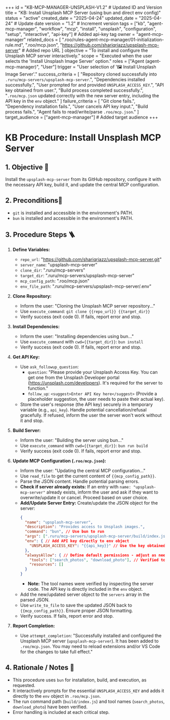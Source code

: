 +++
id = "KB-MCP-MANAGER-UNSPLASH-V1.2" # Updated ID and Version
title = "KB: Install Unsplash MCP Server (using bun and direct env config)"
status = "active"
created_date = "2025-04-24"
updated_date = "2025-04-24" # Update date
version = "1.2" # Increment version
tags = ["kb", "agent-mcp-manager", "workflow", "mcp", "install", "unsplash", "configuration", "setup", "interactive", "api-key"] # Added api-key tag
owner = "agent-mcp-manager"
related_docs = [
    ".roo/rules-agent-mcp-manager/01-initialization-rule.md",
    ".roo/mcp.json",
    "https://github.com/shariqriazz/upsplash-mcp-server" # Added repo URL
    ]
objective = "To install and configure the Unsplash MCP server interactively."
scope = "Executed when the user selects the 'Install Unsplash Image Server' option."
roles = ["Agent (agent-mcp-manager)", "User"]
trigger = "User selection of '🖼️ Install Unsplash Image Server'."
success_criteria = [
    "Repository cloned successfully into `.ruru/mcp-servers/upsplash-mcp-server`.",
    "Dependencies installed successfully.",
    "User prompted for and provided `UNSPLASH_ACCESS_KEY`.",
    "API key obtained from user.",
    "Build process completed successfully.",
    "`.roo/mcp.json` updated correctly with the new server entry, including the API key in the `env` object."
    ]
failure_criteria = [
    "Git clone fails.",
    "Dependency installation fails.",
    "User cancels API key input.",
    "Build process fails.",
    "Agent fails to read/write/parse `.roo/mcp.json`."
    ]
target_audience = ["agent-mcp-manager"] # Added target audience
+++

# KB Procedure: Install Unsplash MCP Server

## 1. Objective 🎯
Install the `upsplash-mcp-server` from its GitHub repository, configure it with the necessary API key, build it, and update the central MCP configuration.

## 2. Preconditions🚦
*   `git` is installed and accessible in the environment's PATH.
*   `bun` is installed and accessible in the environment's PATH.

## 3. Procedure Steps 🪜

1.  **Define Variables:**
    *   `repo_url`: "https://github.com/shariqriazz/upsplash-mcp-server.git"
    *   `server_name`: "upsplash-mcp-server"
    *   `clone_dir`: ".ruru/mcp-servers"
    *   `target_dir`: ".ruru/mcp-servers/upsplash-mcp-server"
    *   `mcp_config_path`: ".roo/mcp.json"
    *   `env_file_path`: ".ruru/mcp-servers/upsplash-mcp-server/.env"

2.  **Clone Repository:**
    *   Inform the user: "Cloning the Unsplash MCP server repository..."
    *   Use `execute_command`: `git clone {{repo_url}} {{target_dir}}`
    *   Verify success (exit code 0). If fails, report error and stop.

3.  **Install Dependencies:**
    *   Inform the user: "Installing dependencies using bun..."
    *   Use `execute_command` with `cwd={{target_dir}}`: `bun install`
    *   Verify success (exit code 0). If fails, report error and stop.

4.  **Get API Key:**
    *   Use `ask_followup_question`:
        *   `question`: "Please provide your Unsplash Access Key. You can get one from the Unsplash Developer portal (https://unsplash.com/developers). It's required for the server to function."
        *   `follow_up`: `<suggest>Enter API Key here</suggest>` (Provide a placeholder suggestion, the user needs to paste their actual key).
    *   Store the user's response (the API key) securely in a temporary variable (e.g., `api_key`). Handle potential cancellation/refusal gracefully. If refused, inform the user the server won't work without it and stop.

5.  **Build Server:**
    *   Inform the user: "Building the server using bun..."
    *   Use `execute_command` with `cwd={{target_dir}}`: `bun run build`
    *   Verify success (exit code 0). If fails, report error and stop.

6.  **Update MCP Configuration (`.roo/mcp.json`):**
    *   Inform the user: "Updating the central MCP configuration..."
    *   Use `read_file` to get the current content of `{{mcp_config_path}}`.
    *   Parse the JSON content. Handle potential parsing errors.
    *   **Check if server already exists:** If an entry with `name: "upsplash-mcp-server"` already exists, inform the user and ask if they want to overwrite/update it or cancel. Proceed based on user choice.
    *   **Add/Update Server Entry:** Create/update the JSON object for the server:
        ```json
        {
          "name": "upsplash-mcp-server",
          "description": "Provides access to Unsplash images.",
          "command": "bun", // Use bun to run
          "args": [".ruru/mcp-servers/upsplash-mcp-server/build/index.js"], // Verified from package.json
          "env": { // Add API key directly to env object
            "UNSPLASH_ACCESS_KEY": "{{api_key}}" // Use the key obtained in Step 4
          },
          "alwaysAllow": { // Define default permissions - adjust as needed
            "tools": ["search_photos", "download_photo"], // Verified tool names
            "resources": []
          }
        }
        ```
        *   **Note:** The tool names were verified by inspecting the server code. The API key is directly included in the `env` object.
    *   Add the new/updated server object to the `servers` array in the parsed JSON.
    *   Use `write_to_file` to save the updated JSON back to `{{mcp_config_path}}`. Ensure proper JSON formatting.
    *   Verify success. If fails, report error and stop.

7.  **Report Completion:**
    *   Use `attempt_completion`: "Successfully installed and configured the Unsplash MCP server (`upsplash-mcp-server`). It has been added to `.roo/mcp.json`. You may need to reload extensions and/or VS Code for the changes to take full effect."

## 4. Rationale / Notes 🤔
*   This procedure uses `bun` for installation, build, and execution, as requested.
*   It interactively prompts for the essential `UNSPLASH_ACCESS_KEY` and adds it directly to the `env` object in `.roo/mcp.json`.
*   The run command path (`build/index.js`) and tool names (`search_photos`, `download_photo`) have been verified.
*   Error handling is included at each critical step.